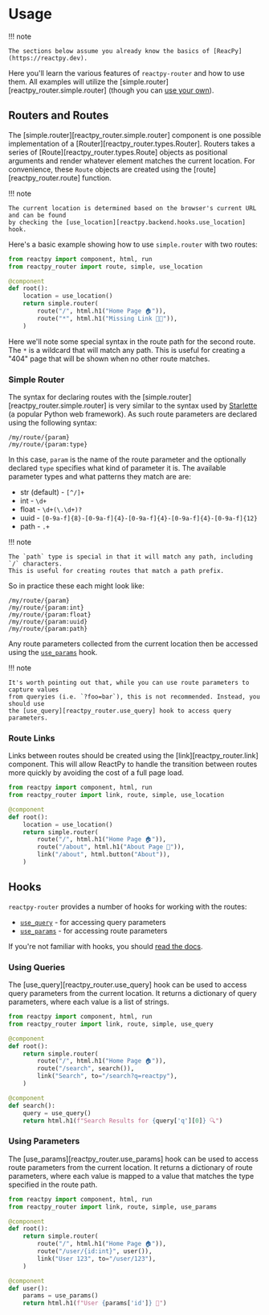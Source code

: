 # Usage

!!! note

    The sections below assume you already know the basics of [ReacPy](https://reactpy.dev).

Here you'll learn the various features of `reactpy-router` and how to use them. All examples
will utilize the [simple.router][reactpy_router.simple.router] (though you can [use your own](#custom-routers)).

## Routers and Routes

The [simple.router][reactpy_router.simple.router] component is one possible
implementation of a [Router][reactpy_router.types.Router]. Routers takes a series of
[Route][reactpy_router.types.Route] objects as positional arguments and render whatever
element matches the current location. For convenience, these `Route` objects are created
using the [route][reactpy_router.route] function.

!!! note

    The current location is determined based on the browser's current URL and can be found
    by checking the [use_location][reactpy.backend.hooks.use_location] hook.

Here's a basic example showing how to use `simple.router` with two routes:

```python
from reactpy import component, html, run
from reactpy_router import route, simple, use_location

@component
def root():
    location = use_location()
    return simple.router(
        route("/", html.h1("Home Page 🏠")),
        route("*", html.h1("Missing Link 🔗‍💥")),
    )
```

Here we'll note some special syntax in the route path for the second route. The `*` is a
wildcard that will match any path. This is useful for creating a "404" page that will be
shown when no other route matches.

### Simple Router

The syntax for declaring routes with the [simple.router][reactpy_router.simple.router]
is very similar to the syntax used by [Starlette](https://www.starlette.io/routing/) (a
popular Python web framework). As such route parameters are declared using the following
syntax:

```
/my/route/{param}
/my/route/{param:type}
```

In this case, `param` is the name of the route parameter and the optionally declared
`type` specifies what kind of parameter it is. The available parameter types and what
patterns they match are are:

- str (default) - `[^/]+`
- int - `\d+`
- float - `\d+(\.\d+)?`
- uuid - `[0-9a-f]{8}-[0-9a-f]{4}-[0-9a-f]{4}-[0-9a-f]{4}-[0-9a-f]{12}`
- path - `.+`

!!! note

    The `path` type is special in that it will match any path, including `/` characters.
    This is useful for creating routes that match a path prefix.

So in practice these each might look like:

```
/my/route/{param}
/my/route/{param:int}
/my/route/{param:float}
/my/route/{param:uuid}
/my/route/{param:path}
```

Any route parameters collected from the current location then be accessed using the
[`use_params`](#using-parameters) hook.

!!! note

    It's worth pointing out that, while you can use route parameters to capture values
    from queryies (i.e. `?foo=bar`), this is not recommended. Instead, you should use
    the [use_query][reactpy_router.use_query] hook to access query parameters.

### Route Links

Links between routes should be created using the [link][reactpy_router.link] component.
This will allow ReactPy to handle the transition between routes more quickly by avoiding
the cost of a full page load.

```python
from reactpy import component, html, run
from reactpy_router import link, route, simple, use_location

@component
def root():
    location = use_location()
    return simple.router(
        route("/", html.h1("Home Page 🏠")),
        route("/about", html.h1("About Page 📖")),
        link("/about", html.button("About")),
    )
```

## Hooks

`reactpy-router` provides a number of hooks for working with the routes:

- [`use_query`](#using-queries) - for accessing query parameters
- [`use_params`](#using-parameters) - for accessing route parameters

If you're not familiar with hooks, you should
[read the docs](https://reactpy.dev/docs/guides/adding-interactivity/components-with-state/index.html#your-first-hook).

### Using Queries

The [use_query][reactpy_router.use_query] hook can be used to access query parameters
from the current location. It returns a dictionary of query parameters, where each value
is a list of strings.

```python
from reactpy import component, html, run
from reactpy_router import link, route, simple, use_query

@component
def root():
    return simple.router(
        route("/", html.h1("Home Page 🏠")),
        route("/search", search()),
        link("Search", to="/search?q=reactpy"),
    )

@component
def search():
    query = use_query()
    return html.h1(f"Search Results for {query['q'][0]} 🔍")
```

### Using Parameters

The [use_params][reactpy_router.use_params] hook can be used to access route parameters
from the current location. It returns a dictionary of route parameters, where each value
is mapped to a value that matches the type specified in the route path.

```python
from reactpy import component, html, run
from reactpy_router import link, route, simple, use_params

@component
def root():
    return simple.router(
        route("/", html.h1("Home Page 🏠")),
        route("/user/{id:int}", user()),
        link("User 123", to="/user/123"),
    )

@component
def user():
    params = use_params()
    return html.h1(f"User {params['id']} 👤")
```
